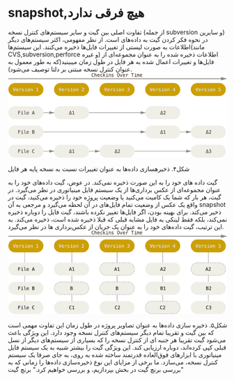 # snapshot,هیچ فرقی ندارد
تفاوت اصلی بین گیت و سایر سیستم‌های کنترل نسخه (از جمله subversion و سایرین) در نحوه فکر کردن گیت به داده‌های است. از نظر مفهومی، اکثر سیستم‌های دیگر اطلاعات به صورت لیستی از تغییرات فایل‌ها ذخیره می‌کنند. این سیستم‌ها(مانند CVS,subversion,perforce و غیره) اطلاعات ذخیره شده را به عنوان مجموعه‌ای از فایل‌ها و تغییرات اعمال شده به هر فایل در طول زمان میبینید(که به طور معمول به عنوان کنترل نسخه مبتنی بر دلتا توصیف می‌شود). 
![alt text](git2/deltas.png)

شکل۴. ذخیرهسازی داده‌ها به عنوان تغییرات نسبت به نسخه پایه هر فایل

گیت داده های خود را به این صورت ذخیره نمی‌کند. در عوض، گیت داده‌های خود را به عنوان مجموعه‌ای از عکس برداری‌ها از یک سیستم فایل مینیاتوری در نظر می‌گیرد. در گیت، هر بار که شما یک کامیت می‌کنید یا وضعیت پروژه خود را ذخیره می‌کنید، گیت در واقع یک عکس از وضعیت تمام فایل‌های در آن لحظه می‌گیرد و مرجعی به آن snapshot ذخیر می‌کند. برای بهینه بودن، اگر فایل‌ها تغییر نکرده باشند، گیت فایل را دوباره ذخیره نمی‌کند، بلکه فقط لینکی به فایل مشابه قبلی که قبلا ذخیره شده است، ذخیره می‌کند. به این ترتیب، گیت داده‌های خود را به عنوان یک جریان از عکس‌برداری ها در نظر می‌گیرد.
![alt text](git2/snapshots.png)

شکل۵. ذخیره سازی داده‌ها به عنوان تصاویر پروژه در طول زمان 
این تفاوت مهمی است که بین گیت و تقریبا تمام دیگر سیستم‌های کنترل نسخه وجود دارد. این ویژگی باعث می‌شود گیت تقریبا هر جنبه ای از کنترل نسخه را که بسیاری از سیستم‌های دیگر از نسل قبلی کپی کرده‌اند، دوباره ارزیابی کند. این ویژگی گیت را بیشتر شبیه به یک سیستم فایل مینیاتوری با ابزارهای فوق‌العاده قدرتمند ساخته شده به روی، به جای صرفا یک سیستم کنترل نسخه، می‌سازد. ما برخی از مزایای این نوع ذخیره‌سازی داده‌ها را زمانی که به بررسی برنچ گیت در بخش بپردازیم، و بررسی خواهیم کرد." برنچ گیت"



